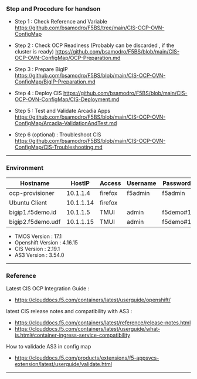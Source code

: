 ### Step and Procedure for handson

- Step 1 : Check Reference and Variable
https://github.com/bsamodro/F5BS/tree/main/CIS-OCP-OVN-ConfigMap

- Step 2 : Check OCP Readiness (Probably can be discarded , if the cluster is ready)
  https://github.com/bsamodro/F5BS/blob/main/CIS-OCP-OVN-ConfigMap/OCP-Preparation.md

- Step 3 : Prepare BigIP
  https://github.com/bsamodro/F5BS/blob/main/CIS-OCP-OVN-ConfigMap/BigIP-Preparation.md

- Step 4 : Deploy CIS
  https://github.com/bsamodro/F5BS/blob/main/CIS-OCP-OVN-ConfigMap/CIS-Deployment.md

- Step 5 : Test and Validate Arcadia Apps
  https://github.com/bsamodro/F5BS/blob/main/CIS-OCP-OVN-ConfigMap/Arcadia-ValidationAndTest.md

- Step 6 (optional) : Troubleshoot CIS 
  https://github.com/bsamodro/F5BS/blob/main/CIS-OCP-OVN-ConfigMap/CIS-Troubleshooting.md
---
### Environment

| Hostname           | HostIP     | Access  | Username | Password     |
|--------------------|------------|---------|----------|--------------|
| ocp-provisioner    | 10.1.1.4   | firefox | f5admin  | f5admin      |
| Ubuntu Client      | 10.1.1.14  | firefox | <No Password> | <No Password> |
| bigip1.f5demo.id   | 10.1.1.5   | TMUI    | admin    | f5demo#1     |
| bigip2.f5demo.udf  | 10.1.1.15  | TMUI    | admin    | f5demo#1     |


- TMOS Version : 17.1
- Openshift Version : 4.16.15
- CIS Version : 2.19.1
- AS3 Version : 3.54.0

---

### Reference

Latest CIS OCP Integration Guide :
- https://clouddocs.f5.com/containers/latest/userguide/openshift/

latest CIS release notes and compatibility with AS3 : 
- https://clouddocs.f5.com/containers/latest/reference/release-notes.html
- https://clouddocs.f5.com/containers/latest/userguide/what-is.html#container-ingress-service-compatibility

How to validade AS3 in config map
- https://clouddocs.f5.com/products/extensions/f5-appsvcs-extension/latest/userguide/validate.html
---
